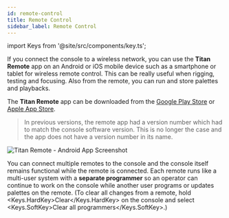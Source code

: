 ```yaml
---
id: remote-control
title: Remote Control
sidebar_label: Remote Control
---
```


import Keys from '@site/src/components/key.ts';

If you connect the console to a wireless network, you can use the **Titan Remote** app on an Android or iOS mobile device
such as a smartphone or tablet for wireless remote control. This can be really useful when rigging,
testing and focusing. Also from the remote, you can run and store 
palettes and playbacks.

The **Titan Remote** app can be downloaded from the [Google Play Store](https://play.google.com/store/apps/developer?id=Avolites+Ltd) or [Apple App
Store](https://apps.apple.com/ky/app/titan-remote/id688791174).

> In previous versions, the remote app had a version number which had to match the console software version.
  This is no longer the case and the app does not have a version number in its name.

![Titan Remote - Android App Screenshot](/docs/images/Remote-Tablet-View.png)

You can connect multiple remotes to the console and the console itself
remains functional while the remote is connected. Each remote runs like a multi-user
system with a **separate programmer** so an operator can continue to work on the console
while another user programs or updates palettes on the remote. (To clear all
changes from a remote, hold <Keys.HardKey>Clear</Keys.HardKey> on the console
and select <Keys.SoftKey>Clear all programmers</Keys.SoftKey>.)